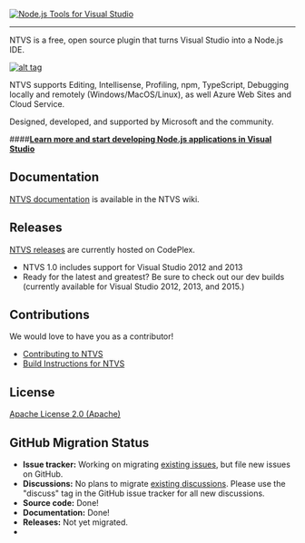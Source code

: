 <a href="http://aka.ms/explorentvs" target="_blank">![Node.js Tools for Visual Studio](https://download-codeplex.sec.s-msft.com/Download?ProjectName=nodejstools&DownloadId=761175&Build=20959)</a>
<hr>
NTVS is a free, open source plugin that turns Visual Studio into a Node.js IDE. 


<a href="https://www.youtube.com/watch?v=W_1_UqUDx2s" target="_blank">![alt tag](http://i.imgur.com/cXM8wkr.png)</a>

NTVS supports Editing, Intellisense, Profiling, npm, TypeScript, Debugging locally and remotely (Windows/MacOS/Linux), as well Azure Web Sites and Cloud Service.

Designed, developed, and supported by Microsoft and the community.


####<a href="http://aka.ms/explorentvs" target="_blank">**Learn more and start developing Node.js applications in Visual Studio**</a>

## Documentation
[NTVS documentation](https://github.com/Microsoft/nodejstools/wiki) is available in the NTVS wiki.

## Releases
[NTVS releases](https://nodejstools.codeplex.com/releases) are currently hosted on CodePlex.
* NTVS 1.0 includes support for Visual Studio 2012 and 2013
* Ready for the latest and greatest? Be sure to check out our dev builds (currently available for Visual Studio 2012, 2013, and 2015.)

## Contributions
We would love to have you as a contributor!
* [Contributing to NTVS](https://github.com/Microsoft/nodejstools/Contributing)
* [Build Instructions for NTVS](https://github.com/Microsoft/nodejstools/wiki/Build-Instructions)

## License
[Apache License 2.0 (Apache)](https://github.com/Microsoft/nodejstools/blob/master/LICENSE)

## GitHub Migration Status
* **Issue tracker:** Working on migrating [existing issues](https://nodejstools.codeplex.com/workitem/list/basic), but file new issues on GitHub.
* **Discussions:** No plans to migrate [existing discussions](https://nodejstools.codeplex.com/discussions). Please use the "discuss" tag in the GitHub issue tracker for all new discussions.  
* **Source code:** Done!
* **Documentation:** Done!
* **Releases:** Not yet migrated.
* 
